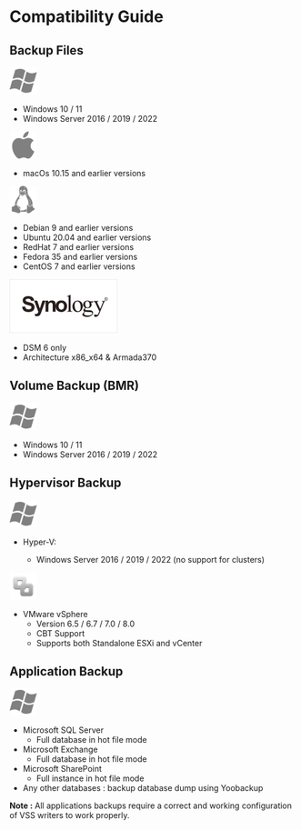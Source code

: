 # Compatibility Guide

## Backup Files

![](<../../.gitbook/assets/image (9).png>)

* Windows 10 / 11
* Windows Server 2016 / 2019 / 2022

![](<../../.gitbook/assets/image (2).png>)

* macOs 10.15 and earlier versions

![](<../../.gitbook/assets/image (19).png>)

* Debian 9 and earlier versions
* Ubuntu 20.04 and earlier versions
* RedHat 7 and earlier versions
* Fedora 35 and earlier versions
* CentOS 7 and earlier versions

![](<../../.gitbook/assets/image (32).png>)

* DSM 6 only
* Architecture x86\_x64 & Armada370

## Volume Backup (BMR)

![](<../../.gitbook/assets/image (9).png>)

* Windows 10 / 11
* Windows Server 2016 / 2019 / 2022



## Hypervisor Backup

![](<../../.gitbook/assets/image (9).png>)

*   Hyper-V:

    * Windows Server 2016 / 2019 / 2022 (no support for clusters)



![](<../../.gitbook/assets/image (29).png>)

* VMware vSphere&#x20;
  * Version 6.5 / 6.7 / 7.0 / 8.0
  * CBT Support
  * Supports both Standalone ESXi and vCenter

## Application Backup

![](<../../.gitbook/assets/image (9).png>)

* Microsoft SQL Server
  * Full database in hot file mode
* Microsoft Exchange
  * Full database in hot file mode
* Microsoft SharePoint
  * Full instance in hot file mode
* Any other databases : backup database dump using Yoobackup

**Note :** All applications backups require a correct and working configuration of VSS writers to work properly.
